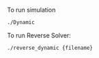 To run simulation 
```bash
./Dynamic
```

To run Reverse Solver:

```bash
./reverse_dynamic {filename}
```